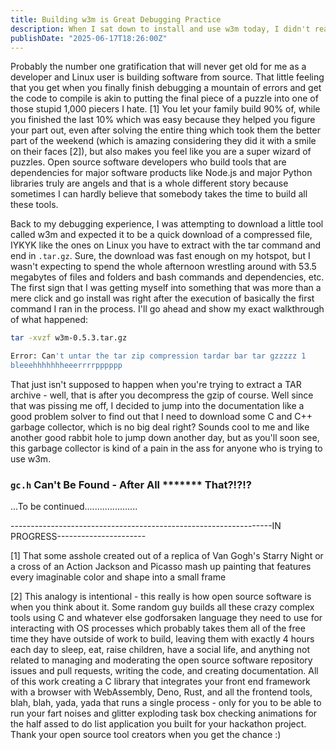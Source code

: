 ```yaml
---
title: Building w3m is Great Debugging Practice
description: When I sat down to install and use w3m today, I didn't realize I would be embarking on the debugging odyssey that I am about to share with you.
publishDate: "2025-06-17T18:26:00Z"
---
```


Probably the number one gratification that will never get old for me as a developer and Linux user is building software from source. That little feeling that you get when you finally finish debugging a mountain of errors and get the code to compile is akin to putting the final piece of a puzzle into one of those stupid 1,000 piecers I hate. [1] You let your family build 90% of, while you finished the last 10% which was easy because they helped you figure your part out, even after solving the entire thing which took them the better part of the weekend (which is amazing considering they did it with a smile on their faces [2]), but also makes you feel like you are a super wizard of puzzles. Open source software developers who build tools that are dependencies for major software products like Node.js and major Python libraries truly are angels and that is a whole different story because sometimes I can hardly believe that somebody takes the time to build all these tools.

Back to my debugging experience, I was attempting to download a little tool called w3m and expected it to be a quick download of a compressed file, IYKYK like the ones on Linux you have to extract with the tar command and end in `.tar.gz`. Sure, the download was fast enough on my hotspot, but I wasn't expecting to spend the whole afternoon wrestling around with 53.5 megabytes of files and folders and bash commands and dependencies, etc. The first sign that I was getting myself into something that was more than a mere click and go install was right after the execution of basically the first command I ran in the process. I'll go ahead and show my exact walkthrough of what happened:

```bash
tar -xvzf w3m-0.5.3.tar.gz

Error: Can't untar the tar zip compression tardar bar tar gzzzzz 1
bleeehhhhhhheeerrrrpppppp
```

That just isn't supposed to happen when you're trying to extract a TAR archive - well, that is after you decompress the gzip of course. Well since that was pissing me off, I decided to jump into the documentation like a good problem solver to find out that I need to download some C and C++ garbage collector, which is no big deal right? Sounds cool to me and like another good rabbit hole to jump down another day, but as you'll soon see, this garbage collector is kind of a pain in the ass for anyone who is trying to use w3m. 

### `gc.h` Can't Be Found - After All ******* That?!?!?

...To be continued.....................

-----------------------------------------------------------------IN  PROGRESS----------------------

[1] That some asshole created out of a replica of Van Gogh's Starry Night or a cross of an Action Jackson and Picasso mash up painting that features every imaginable color and shape into a small frame

[2] This analogy is intentional - this really is how open source software is when you think about it. Some random guy builds all these crazy complex tools using C and whatever else godforsaken language they need to use for interacting with OS processes which probably takes them all of the free time they have outside of work to build, leaving them with exactly 4 hours each day to sleep, eat, raise children, have a social life, and anything not related to managing and moderating the open source software repository issues and pull requests, writing the code, and creating documentation. All of this work creating a C library that integrates your front end framework with a browser with WebAssembly, Deno, Rust, and all the frontend tools, blah, blah, yada, yada that runs a single process - only for you to be able to run your fart noises and glitter exploding task box checking animations for the half assed to do list application you built for your hackathon project. Thank your open source tool creators when you get the chance :)